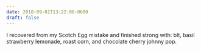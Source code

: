 ```yaml
---
date: 2018-09-01T13:22:08-0600
draft: false
---
```




I recovered from my Scotch Egg mistake and finished strong with: blt, basil strawberry lemonade, roast corn, and chocolate cherry johnny pop.



